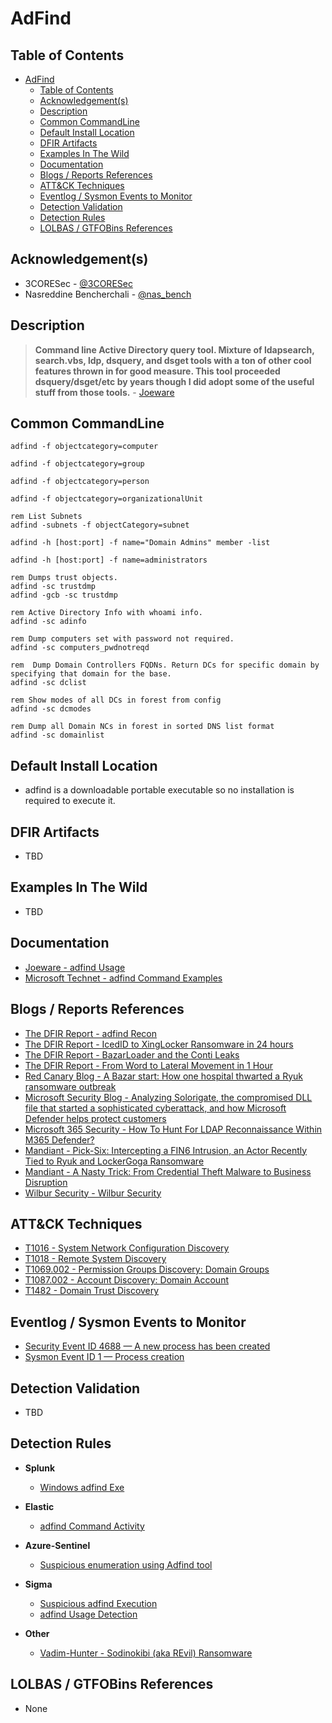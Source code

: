 # AdFind

## Table of Contents

- [AdFind](#adfind)
  - [Table of Contents](#table-of-contents)
  - [Acknowledgement(s)](#acknowledgements)
  - [Description](#description)
  - [Common CommandLine](#common-commandline)
  - [Default Install Location](#default-install-location)
  - [DFIR Artifacts](#dfir-artifacts)
  - [Examples In The Wild](#examples-in-the-wild)
  - [Documentation](#documentation)
  - [Blogs / Reports References](#blogs--reports-references)
  - [ATT&CK Techniques](#attck-techniques)
  - [Eventlog / Sysmon Events to Monitor](#eventlog--sysmon-events-to-monitor)
  - [Detection Validation](#detection-validation)
  - [Detection Rules](#detection-rules)
  - [LOLBAS / GTFOBins References](#lolbas--gtfobins-references)

## Acknowledgement(s)

- 3CORESec - [@3CORESec](https://twitter.com/3CORESec)
- Nasreddine Bencherchali - [@nas_bench](https://twitter.com/nas_bench)

## Description

> **Command line Active Directory query tool. Mixture of ldapsearch, search.vbs, ldp, dsquery, and dsget tools with a ton of other cool features thrown in for good measure. This tool proceeded dsquery/dsget/etc by years though I did adopt some of the useful stuff from those tools.** - [Joeware](https://www.joeware.net/freetools/tools/adfind/)

## Common CommandLine

```batch
adfind -f objectcategory=computer

adfind -f objectcategory=group

adfind -f objectcategory=person

adfind -f objectcategory=organizationalUnit

rem List Subnets
adfind -subnets -f objectCategory=subnet

adfind -h [host:port] -f name="Domain Admins" member -list

adfind -h [host:port] -f name=administrators

rem Dumps trust objects.
adfind -sc trustdmp
adfind -gcb -sc trustdmp

rem Active Directory Info with whoami info.
adfind -sc adinfo

rem Dump computers set with password not required.
adfind -sc computers_pwdnotreqd

rem  Dump Domain Controllers FQDNs. Return DCs for specific domain by specifying that domain for the base.
adfind -sc dclist

rem Show modes of all DCs in forest from config
adfind -sc dcmodes

rem Dump all Domain NCs in forest in sorted DNS list format
adfind -sc domainlist
```

## Default Install Location

- adfind is a downloadable portable executable so no installation is required to execute it.

## DFIR Artifacts

- TBD

## Examples In The Wild

- TBD

## Documentation

- [Joeware - adfind Usage](https://www.joeware.net/freetools/tools/adfind/usage.htm)
- [Microsoft Technet - adfind Command Examples](https://social.technet.microsoft.com/wiki/contents/articles/7535.adfind-command-examples.aspx)

## Blogs / Reports References

- [The DFIR Report - adfind Recon](https://thedfirreport.com/2020/05/08/adfind-recon/)
- [The DFIR Report - IcedID to XingLocker Ransomware in 24 hours](https://thedfirreport.com/2021/10/18/icedid-to-xinglocker-ransomware-in-24-hours/)
- [The DFIR Report - BazarLoader and the Conti Leaks](https://thedfirreport.com/2021/10/04/bazarloader-and-the-conti-leaks/)
- [The DFIR Report - From Word to Lateral Movement in 1 Hour](https://thedfirreport.com/2021/06/20/from-word-to-lateral-movement-in-1-hour/)
- [Red Canary Blog - A Bazar start: How one hospital thwarted a Ryuk ransomware outbreak](https://redcanary.com/blog/how-one-hospital-thwarted-a-ryuk-ransomware-outbreak/)
- [Microsoft Security Blog - Analyzing Solorigate, the compromised DLL file that started a sophisticated cyberattack, and how Microsoft Defender helps protect customers](https://www.microsoft.com/security/blog/2020/12/18/analyzing-solorigate-the-compromised-dll-file-that-started-a-sophisticated-cyberattack-and-how-microsoft-defender-helps-protect/)
- [Microsoft 365 Security - How To Hunt For LDAP Reconnaissance Within M365 Defender?](https://m365internals.com/2021/05/22/how-to-hunt-for-ldap-reconnaissance-within-m365-defender/)
- [Mandiant - Pick-Six: Intercepting a FIN6 Intrusion, an Actor Recently Tied to Ryuk and LockerGoga Ransomware](https://www.mandiant.com/resources/pick-six-intercepting-a-fin6-intrusion)
- [Mandiant - A Nasty Trick: From Credential Theft Malware to Business Disruption](https://www.mandiant.com/resources/a-nasty-trick-from-credential-theft-malware-to-business-disruption)
- [Wilbur Security - Wilbur Security](https://web.archive.org/web/20200312054414/https://www.wilbursecurity.com/2020/02/trickbot-and-adfind-recon/)

## ATT&CK Techniques

- [T1016 - System Network Configuration Discovery](https://attack.mitre.org/techniques/T1016)
- [T1018 - Remote System Discovery](https://attack.mitre.org/techniques/T1018)
- [T1069.002 - Permission Groups Discovery: Domain Groups](https://attack.mitre.org/techniques/T1069/002)
- [T1087.002 - Account Discovery: Domain Account](https://attack.mitre.org/techniques/T1087/002)
- [T1482 - Domain Trust Discovery](https://attack.mitre.org/techniques/T1482)

## Eventlog / Sysmon Events to Monitor

- [Security Event ID 4688 — A new process has been created](https://www.ultimatewindowssecurity.com/securitylog/encyclopedia/event.aspx?eventID=4688)
- [Sysmon Event ID 1 — Process creation](https://www.ultimatewindowssecurity.com/securitylog/encyclopedia/event.aspx?eventid=90001)

## Detection Validation

- TBD

## Detection Rules

- **Splunk**
  - [Windows adfind Exe](https://research.splunk.com/endpoint/windows_adfind_exe/)

- **Elastic**
  - [adfind Command Activity](https://github.com/elastic/detection-rules/blob/main/rules/windows/discovery_adfind_command_activity.toml)

- **Azure-Sentinel**
  - [Suspicious enumeration using Adfind tool](https://github.com/Azure/Azure-Sentinel/blob/master/Hunting%20Queries/SecurityEvent/Suspicious_enumeration_using_adfind.yaml)

- **Sigma**
  - [Suspicious adfind Execution](https://github.com/SigmaHQ/sigma/blob/master/rules/windows/process_creation/win_susp_adfind.yml)
  - [adfind Usage Detection](https://github.com/SigmaHQ/sigma/blob/master/rules/windows/process_creation/win_ad_find_discovery.yml)

- **Other**
  - [Vadim-Hunter - Sodinokibi (aka REvil) Ransomware](https://github.com/vadim-hunter/Detection-Ideas-Rules/blob/main/Threat%20Intelligence/The%20DFIR%20Report/20210329_Sodinokibi_(aka_REvil)_Ransomware.yaml)

## LOLBAS / GTFOBins References

- None
